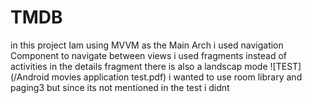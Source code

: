 # TMDB
in this project Iam using MVVM as the Main Arch
i used navigation Component to navigate between views 
i used fragments instead of activities 
in the details fragment there is also a landscap mode 
![TEST](/Android movies application test.pdf)
i wanted to use room library and paging3 but since its not mentioned in the test i didnt 




